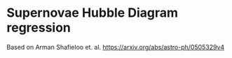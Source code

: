 # Supernovae Hubble Diagram regression
Based on Arman Shafieloo et. al. https://arxiv.org/abs/astro-ph/0505329v4
